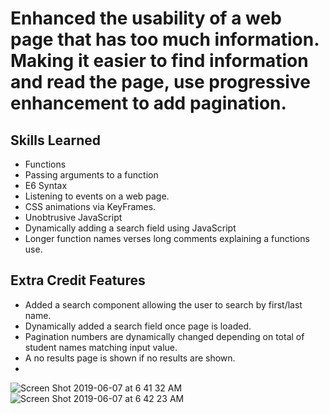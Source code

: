 # Enhanced the usability of a web page that has too much information. Making it easier to find information and read the page, use progressive enhancement to add pagination.

## Skills Learned

- Functions
- Passing arguments to a function
- E6 Syntax
- Listening to events on a web page.
- CSS animations via KeyFrames.
- Unobtrusive JavaScript
- Dynamically adding a search field using JavaScript
- Longer function names verses long comments explaining a functions use.


## Extra Credit Features
- Added a search component allowing the user to search by first/last name.
- Dynamically added a search field once page is loaded.
- Pagination numbers are dynamically changed depending on total of student names matching input value.
- A no results page is shown if no results are shown.
-
![Screen Shot 2019-06-07 at 6 41 32 AM](https://user-images.githubusercontent.com/6277603/59108408-ab0fa000-88ef-11e9-97c6-fc5344056e46.png)
![Screen Shot 2019-06-07 at 6 42 23 AM](https://user-images.githubusercontent.com/6277603/59108514-e4e0a680-88ef-11e9-8046-239d22e2590b.png)
